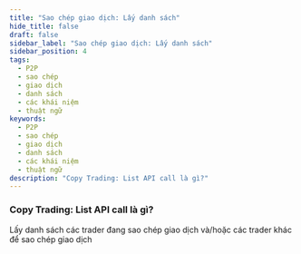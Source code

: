 ```yaml
---
title: "Sao chép giao dịch: Lấy danh sách"
hide_title: false
draft: false
sidebar_label: "Sao chép giao dịch: Lấy danh sách"
sidebar_position: 4
tags:
  - P2P
  - sao chép
  - giao dịch
  - danh sách
  - các khái niệm
  - thuật ngữ
keywords:
  - P2P
  - sao chép
  - giao dịch
  - danh sách
  - các khái niệm
  - thuật ngữ
description: "Copy Trading: List API call là gì?"
---
```


### Copy Trading: List API call là gì?

Lấy danh sách các trader đang sao chép giao dịch và/hoặc các trader khác để sao chép giao dịch
